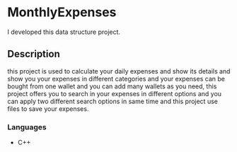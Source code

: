 # MonthlyExpenses
I developed this data structure project.

## Description
this project is used to calculate your daily expenses and show its details and show you your expenses in different categories and your expenses can be bought from one wallet and you can add many wallets as you need, this project offers you to search in your expenses in different options and you can apply two different search options in same time and this project use files to save your expenses.

### Languages
- C++
